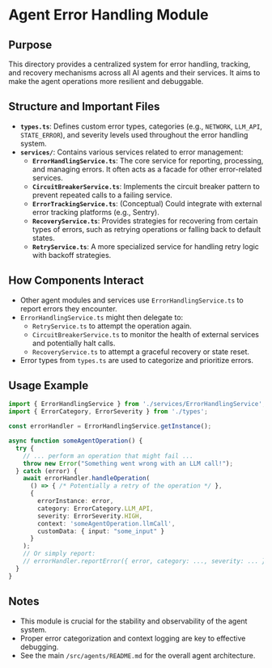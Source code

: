 # Agent Error Handling Module

## Purpose

This directory provides a centralized system for error handling, tracking, and recovery mechanisms across all AI agents and their services. It aims to make the agent operations more resilient and debuggable.

## Structure and Important Files

- **`types.ts`**: Defines custom error types, categories (e.g., `NETWORK`, `LLM_API`, `STATE_ERROR`), and severity levels used throughout the error handling system.
- **`services/`**: Contains various services related to error management:
    - **`ErrorHandlingService.ts`**: The core service for reporting, processing, and managing errors. It often acts as a facade for other error-related services.
    - **`CircuitBreakerService.ts`**: Implements the circuit breaker pattern to prevent repeated calls to a failing service.
    - **`ErrorTrackingService.ts`**: (Conceptual) Could integrate with external error tracking platforms (e.g., Sentry).
    - **`RecoveryService.ts`**: Provides strategies for recovering from certain types of errors, such as retrying operations or falling back to default states.
    - **`RetryService.ts`**: A more specialized service for handling retry logic with backoff strategies.

## How Components Interact

- Other agent modules and services use `ErrorHandlingService.ts` to report errors they encounter.
- `ErrorHandlingService.ts` might then delegate to:
    - `RetryService.ts` to attempt the operation again.
    - `CircuitBreakerService.ts` to monitor the health of external services and potentially halt calls.
    - `RecoveryService.ts` to attempt a graceful recovery or state reset.
- Error types from `types.ts` are used to categorize and prioritize errors.

## Usage Example

```typescript
import { ErrorHandlingService } from './services/ErrorHandlingService';
import { ErrorCategory, ErrorSeverity } from './types';

const errorHandler = ErrorHandlingService.getInstance();

async function someAgentOperation() {
  try {
    // ... perform an operation that might fail ...
    throw new Error("Something went wrong with an LLM call!");
  } catch (error) {
    await errorHandler.handleOperation(
      () => { /* Potentially a retry of the operation */ },
      {
        errorInstance: error,
        category: ErrorCategory.LLM_API,
        severity: ErrorSeverity.HIGH,
        context: 'someAgentOperation.llmCall',
        customData: { input: "some_input" }
      }
    );
    // Or simply report:
    // errorHandler.reportError({ error, category: ..., severity: ... });
  }
}
```

## Notes

- This module is crucial for the stability and observability of the agent system.
- Proper error categorization and context logging are key to effective debugging.
- See the main `/src/agents/README.md` for the overall agent architecture.
